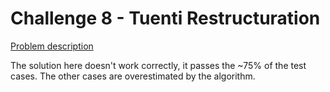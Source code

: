 # Challenge 8 - Tuenti Restructuration

[Problem description](https://contest.tuenti.net/Challenges?id=8)

The solution here doesn't work correctly, it passes the ~75% of the test cases. The other cases are overestimated by the algorithm.
